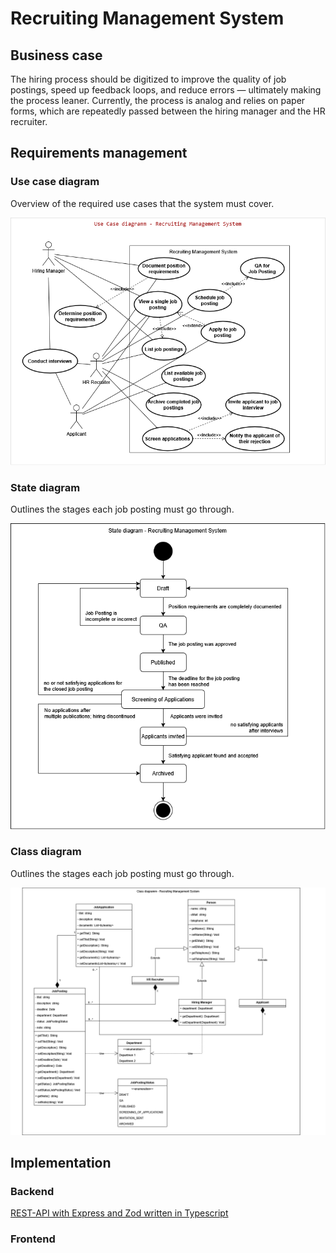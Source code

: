 # Recruiting Management System

## Business case

The hiring process should be digitized to improve the quality of job postings, speed up feedback loops, and reduce errors — ultimately making the process leaner.
Currently, the process is analog and relies on paper forms, which are repeatedly passed between the hiring manager and the HR recruiter.

## Requirements management

### Use case diagram

Overview of the required use cases that the system must cover.

![UC Recruiting Management System](requirements%20management/Use%20Case%20diagram%20-%20Recruiting%20Management%20System.drawio.png)

### State diagram

Outlines the stages each job posting must go through.

![State diagram Recruiting Management System](requirements%20management/State%20diagram%20-%20Recruiting%20Management%20System.drawio.png)

### Class diagram

Outlines the stages each job posting must go through.

![Class diagram Recruiting Management System](requirements%20management/Class%20diagram%20-%20Recruiting%20Management%20System.drawio.png)

## Implementation

### Backend

[REST-API with Express and Zod written in Typescript](https://github.com/BenJ1337/Recruiting-Management-System-Backend)

### Frontend

